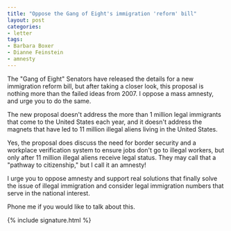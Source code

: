 ```yaml
---
title: "Oppose the Gang of Eight's immigration 'reform' bill"
layout: post
categories:
- letter
tags:
- Barbara Boxer
- Dianne Feinstein
- amnesty
---
```


The "Gang of Eight" Senators have released the details for a new immigration reform bill, but after taking a closer look, this proposal is nothing more than the failed ideas from 2007. I oppose a mass amnesty, and urge you to do the same.

The new proposal doesn't address the more than 1 million legal immigrants that come to the United States each year, and it doesn't address the magnets that have led to 11 million illegal aliens living in the United States.

Yes, the proposal does discuss the need for border security and a workplace verification system to ensure jobs don't go to illegal workers, but only after 11 million illegal aliens receive legal status. They may call that a "pathway to citizenship," but I call it an amnesty!

I urge you to oppose amnesty and support real solutions that finally solve the issue of illegal immigration and consider legal immigration numbers that serve in the national interest.

Phone me if you would like to talk about this.

{% include signature.html %}
